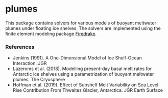 # plumes

This package contains solvers for various models of buoyant meltwater plumes under floating ice shelves.
The solvers are implemented using the finite element modeling package [Firedrake](https://www.firedrakeproject.org).

### References

* Jenkins (1991). A One-Dimensional Model of Ice Shelf-Ocean Interaction. JGR
* Lazeroms et al. (2018). Modelling present-day basal melt rates for Antarctic ice shelves using a parametrization of buoyant meltwater plumes. The Cryosphere
* Hoffman et al. (2019). Effect of Subshelf Melt Variability on Sea Level Rise Contribution From Thwaites Glacier, Antarctica. JGR Earth Surface
